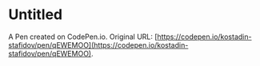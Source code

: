 # Untitled

A Pen created on CodePen.io. Original URL: [https://codepen.io/kostadin-stafidov/pen/qEWEMOO](https://codepen.io/kostadin-stafidov/pen/qEWEMOO).

